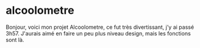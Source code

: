 # alcoolometre
Bonjour, voici mon projet Alcoolometre, ce fut très divertissant, j'y ai passé 3h57.
J'aurais aimé en faire un peu plus niveau design, mais les fonctions sont là.
